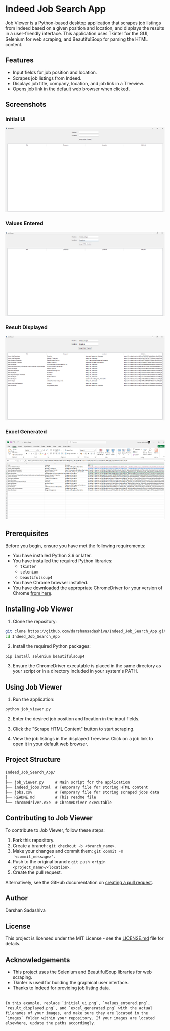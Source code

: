 # Indeed Job Search App

Job Viewer is a Python-based desktop application that scrapes job listings from Indeed based on a given position and location, and displays the results in a user-friendly interface. This application uses Tkinter for the GUI, Selenium for web scraping, and BeautifulSoup for parsing the HTML content.

## Features

- Input fields for job position and location.
- Scrapes job listings from Indeed.
- Displays job title, company, location, and job link in a Treeview.
- Opens job link in the default web browser when clicked.

## Screenshots

### Initial UI
![Initial UI](images/initial_UI.png)

### Values Entered
![Values Entered](images/values.png)

### Result Displayed
![Result Displayed](images/result.png)

### Excel Generated
![Excel Generated](images/excel.png)

## Prerequisites

Before you begin, ensure you have met the following requirements:

- You have installed Python 3.6 or later.
- You have installed the required Python libraries:
  - `tkinter`
  - `selenium`
  - `beautifulsoup4`
- You have Chrome browser installed.
- You have downloaded the appropriate ChromeDriver for your version of Chrome [from here](https://sites.google.com/a/chromium.org/chromedriver/downloads).

## Installing Job Viewer

1. Clone the repository:

```bash
git clone https://github.com/darshansadashiva/Indeed_Job_Search_App.git
cd Indeed_Job_Search_App
```

2. Install the required Python packages:

```bash
pip install selenium beautifulsoup4
```

3. Ensure the ChromeDriver executable is placed in the same directory as your script or in a directory included in your system's PATH.

## Using Job Viewer

1. Run the application:

```bash
python job_viewer.py
```

2. Enter the desired job position and location in the input fields.

3. Click the "Scrape HTML Content" button to start scraping.

4. View the job listings in the displayed Treeview. Click on a job link to open it in your default web browser.

## Project Structure

```
Indeed_Job_Search_App/
│
├── job_viewer.py     # Main script for the application
├── indeed_jobs.html  # Temporary file for storing HTML content
├── jobs.csv          # Temporary file for storing scraped jobs data
├── README.md         # This readme file
└── chromedriver.exe  # ChromeDriver executable
```

## Contributing to Job Viewer

To contribute to Job Viewer, follow these steps:

1. Fork this repository.
2. Create a branch: `git checkout -b <branch_name>`.
3. Make your changes and commit them: `git commit -m '<commit_message>'`.
4. Push to the original branch: `git push origin <project_name>/<location>`.
5. Create the pull request.

Alternatively, see the GitHub documentation on [creating a pull request](https://help.github.com/articles/creating-a-pull-request/).

## Author

Darshan Sadashiva

## License

This project is licensed under the MIT License - see the [LICENSE.md](LICENSE.md) file for details.

## Acknowledgements

- This project uses the Selenium and BeautifulSoup libraries for web scraping.
- Tkinter is used for building the graphical user interface.
- Thanks to Indeed for providing job listing data.
```

In this example, replace `initial_ui.png`, `values_entered.png`, `result_displayed.png`, and `excel_generated.png` with the actual filenames of your images, and make sure they are located in the `images` folder within your repository. If your images are located elsewhere, update the paths accordingly.
